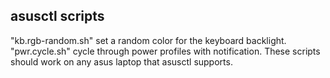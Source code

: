 <h2>asusctl scripts</h2>
"kb.rgb-random.sh" set a random color for the keyboard backlight.
"pwr.cycle.sh" cycle through power profiles with notification.
These scripts should work on any asus laptop that asusctl supports.
